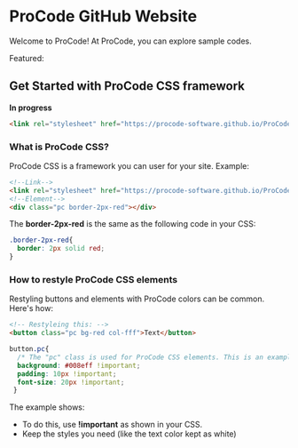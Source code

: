 # ProCode GitHub Website
Welcome to ProCode! At ProCode, you can explore sample codes.

Featured:

## Get Started with ProCode CSS framework
**In progress**
```html
<link rel="stylesheet" href="https://procode-software.github.io/ProCode-GitHub-Site/procode.min.css">
```
### What is ProCode CSS?
ProCode CSS is a framework you can user for your site.
Example:
```html
<!--Link-->
<link rel="stylesheet" href="https://procode-software.github.io/ProCode-GitHub-Site/procode.min.css">
<!--Element-->
<div class="pc border-2px-red"></div>
```
The **border-2px-red** is the same as the following code in your CSS:
```css
.border-2px-red{
  border: 2px solid red;
}
```
### How to restyle ProCode CSS elements
Restyling buttons and elements with ProCode colors can be common. Here's how:
```html
<!-- Restyleing this: -->
<button class="pc bg-red col-fff">Text</button>
```
```css
button.pc{
  /* The "pc" class is used for ProCode CSS elements. This is an example used for a button */
  background: #008eff !important;
  padding: 10px !important;
  font-size: 20px !important;
 }
 ```
 The example shows:
 - To do this, use **!important** as shown in your CSS.
 - Keep the styles you need (like the text color kept as white)
